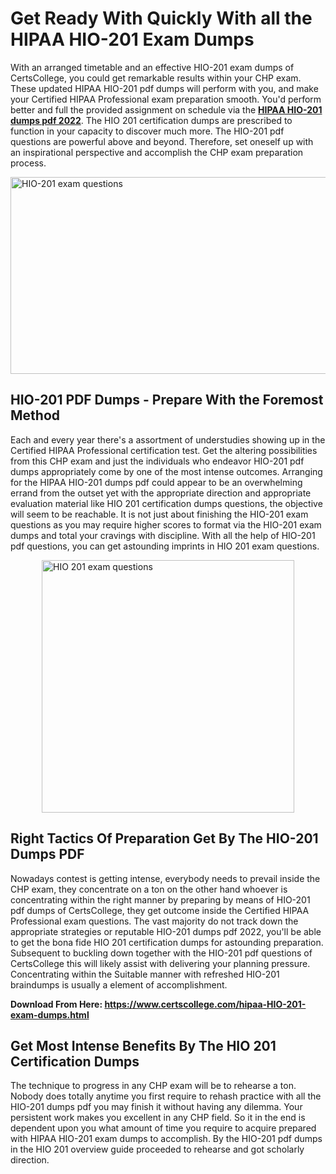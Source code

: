 <h1><strong>Get Ready With Quickly With all the HIPAA HIO-201 Exam Dumps&nbsp;</strong></h1>
<p><span style="font-weight: 400;">With an arranged timetable and an effective  HIO-201 exam dumps of CertsCollege, you could get remarkable results within your CHP exam. These updated HIPAA HIO-201 pdf dumps will perform with you, and make your Certified HIPAA Professional exam preparation smooth. You'd perform better and full the provided assignment on schedule via the <strong><a href="https://www.certscollege.com/hipaa-HIO-201-exam-dumps.html">HIPAA HIO-201 dumps pdf 2022</a></strong>. The HIO 201 certification dumps are prescribed to function in your capacity to discover much more. The  HIO-201 pdf questions are powerful above and beyond. Therefore, set oneself up with an inspirational perspective and accomplish the CHP exam preparation process.&nbsp;</span></p>
<p><span style="font-weight: 400;"><img style="display: block; margin-left: auto; margin-right: auto;" src="https://i.ibb.co/CPDK3ps/Yellow-and-Blue-Initiative-Blog-Banner.png" alt="HIO-201 exam questions" width="559" height="315" /></span></p>
<h2><strong>HIO-201 PDF Dumps - Prepare With the Foremost Method</strong></h2>
<p><span style="font-weight: 400;">Each and every year there's a assortment of understudies showing up in the Certified HIPAA Professional certification test. Get the altering possibilities from this CHP exam and just the individuals who endeavor HIO-201 pdf dumps appropriately come by one of the most intense outcomes. Arranging for the HIPAA HIO-201 dumps pdf could appear to be an overwhelming errand from the outset yet with the appropriate direction and appropriate evaluation material like HIO 201 certification dumps questions, the objective will seem to be reachable. It is not just about finishing the HIO-201 exam questions as you may require higher scores to format via the HIO-201 exam dumps and total your cravings with discipline. With all the help of HIO-201 pdf questions, you can get astounding imprints in HIO 201 exam questions.</span></p>
<p><span style="font-weight: 400;"><a href="https://tinyurl.com/4ua27jdw"><img style="display: block; margin-left: auto; margin-right: auto;" src="https://i.ibb.co/9tMrhdY/Teacher-Appreciation-Invitation.png" alt="HIO 201 exam questions " width="404" height="404" /></a></span></p>
<h2><strong>Right Tactics Of Preparation Get By The HIO-201 Dumps PDF</strong></h2>
<p><span style="font-weight: 400;">Nowadays contest is getting intense, everybody needs to prevail inside the CHP exam, they concentrate on a ton on the other hand whoever is concentrating within the right manner by preparing by means of HIO-201 pdf dumps of CertsCollege, they get outcome inside the Certified HIPAA Professional exam questions. The vast majority do not track down the appropriate strategies or reputable HIO-201 dumps pdf 2022, you'll be able to get the bona fide HIO 201 certification dumps for astounding preparation. Subsequent to buckling down together with the  HIO-201 pdf questions of CertsCollege this will likely assist with delivering your planning pressure. Concentrating within the Suitable manner with refreshed HIO-201 braindumps is usually a element of accomplishment.</span></p>
<p><span style="font-weight: 400;"><strong>Download From Here: <a href="https://www.certscollege.com/hipaa-HIO-201-exam-dumps.html">https://www.certscollege.com/hipaa-HIO-201-exam-dumps.html</a></strong></span></p>
<h2><strong>Get Most Intense Benefits By The HIO 201 Certification Dumps</strong></h2>
<p><span style="font-weight: 400;">The technique to progress in any CHP exam will be to rehearse a ton. Nobody does totally anytime you first require to rehash practice with all the HIO-201 dumps pdf you may finish it without having any dilemma. Your persistent work makes you excellent in any CHP field. So it in the end is dependent upon you what amount of time you require to acquire prepared with HIPAA HIO-201 exam dumps to accomplish. By the HIO-201 pdf dumps in the HIO 201 overview guide proceeded to rehearse and got scholarly direction.</span></p>
